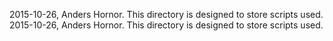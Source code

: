 2015-10-26, Anders Hornor. This directory is designed to store scripts used.
2015-10-26, Anders Hornor. This directory is designed to store scripts used.
